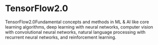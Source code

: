 # TensorFlow2.0
TensorFlow2.0Fundamental concepts and methods in ML &amp; AI like core learning algorithms, deep learning with neural networks, computer vision with convolutional neural networks, natural language processing with recurrent neural networks, and reinforcement learning.
